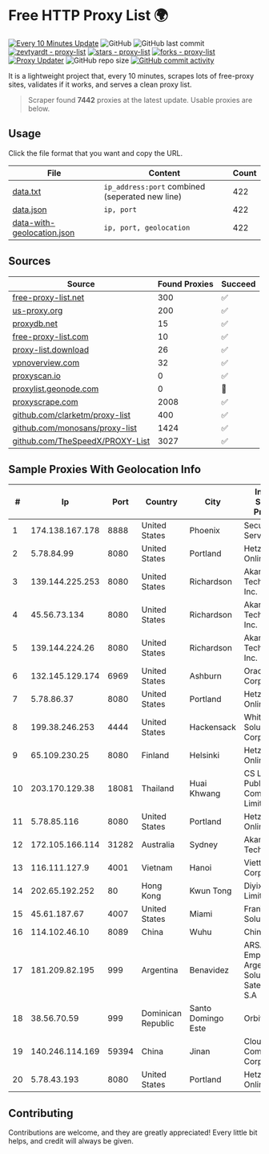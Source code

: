 
# Free HTTP Proxy List 🌍

[![Every 10 Minutes Update](https://github.com/mertguvencli/http-proxy-list/actions/workflows/main.yml/badge.svg?branch=main)](https://github.com/mertguvencli/http-proxy-list/actions/workflows/main.yml)
![GitHub](https://img.shields.io/github/license/mertguvencli/http-proxy-list)
![GitHub last commit](https://img.shields.io/github/last-commit/mertguvencli/http-proxy-list)
[![zevtyardt - proxy-list](https://img.shields.io/static/v1?label=zevtyardt&message=proxy-list&color=blue&logo=github)](https://github.com/zevtyardt/proxy-list "Go to GitHub repo")
[![stars - proxy-list](https://img.shields.io/github/stars/zevtyardt/proxy-list?style=social)](https://github.com/zevtyardt/proxy-list)
[![forks - proxy-list](https://img.shields.io/github/forks/zevtyardt/proxy-list?style=social)](https://github.com/zevtyardt/proxy-list)
[![Proxy Updater](https://github.com/zevtyardt/proxy-list/workflows/Proxy%20Updater/badge.svg)](https://github.com/zevtyardt/proxy-list/actions?query=workflow:"Proxy+Updater")
![GitHub repo size](https://img.shields.io/github/repo-size/zevtyardt/proxy-list)
[![GitHub commit activity](https://img.shields.io/github/commit-activity/m/zevtyardt/proxy-list?logo=commits)](https://github.com/zevtyardt/proxy-list/commits/main)

It is a lightweight project that, every 10 minutes, scrapes lots of free-proxy sites, validates if it works, and serves a clean proxy list.

> Scraper found **7442** proxies at the latest update. Usable proxies are below.

## Usage

Click the file format that you want and copy the URL.

|File|Content|Count|
|----|-------|-----|
|[data.txt](https://raw.githubusercontent.com/mertguvencli/http-proxy-list/main/proxy-list/data.txt)|`ip_address:port` combined (seperated new line)|422|
|[data.json](https://raw.githubusercontent.com/mertguvencli/http-proxy-list/main/proxy-list/data.json)|`ip, port`|422|
|[data-with-geolocation.json](https://raw.githubusercontent.com/mertguvencli/http-proxy-list/main/proxy-list/data-with-geolocation.json)|`ip, port, geolocation`|422|

## Sources

|Source|Found Proxies|Succeed|
|------|-------------|-------|
|[free-proxy-list.net](https://free-proxy-list.net)|300|✅|
|[us-proxy.org](https://www.us-proxy.org)|200|✅|
|[proxydb.net](http://proxydb.net)|15|✅|
|[free-proxy-list.com](https://free-proxy-list.com/?page=&port=&type%5B%5D=http&type%5B%5D=https&up_time=0&search=Search)|10|✅|
|[proxy-list.download](https://www.proxy-list.download/HTTP)|26|✅|
|[vpnoverview.com](https://vpnoverview.com/privacy/anonymous-browsing/free-proxy-servers)|32|✅|
|[proxyscan.io](https://www.proxyscan.io)|0|✅|
|[proxylist.geonode.com](https://proxylist.geonode.com/api/proxy-list?limit=300&page=1&sort_by=lastChecked&sort_type=desc&protocols=http,https)|0|🚫|
|[proxyscrape.com](https://api.proxyscrape.com/v2/?request=displayproxies&protocol=http&timeout=10000&country=all&ssl=all&anonymity=all)|2008|✅|
|[github.com/clarketm/proxy-list](https://raw.githubusercontent.com/clarketm/proxy-list/master/proxy-list-raw.txt)|400|✅|
|[github.com/monosans/proxy-list](https://raw.githubusercontent.com/monosans/proxy-list/main/proxies/http.txt)|1424|✅|
|[github.com/TheSpeedX/PROXY-List](https://raw.githubusercontent.com/TheSpeedX/PROXY-List/master/http.txt)|3027|✅|


## Sample Proxies With Geolocation Info

|#|Ip|Port|Country|City|Internet Service Provider|
|-|--|----|-------|----|-------------------------|
|1|174.138.167.178|8888|United States|Phoenix|Secured Servers LLC|
|2|5.78.84.99|8080|United States|Portland|Hetzner Online GmbH|
|3|139.144.225.253|8080|United States|Richardson|Akamai Technologies, Inc.|
|4|45.56.73.134|8080|United States|Richardson|Akamai Technologies, Inc.|
|5|139.144.224.26|8080|United States|Richardson|Akamai Technologies, Inc.|
|6|132.145.129.174|6969|United States|Ashburn|Oracle Corporation|
|7|5.78.86.37|8080|United States|Portland|Hetzner Online GmbH|
|8|199.38.246.253|4444|United States|Hackensack|WhiteLabel IT Solutions Corp|
|9|65.109.230.25|8080|Finland|Helsinki|Hetzner Online GmbH|
|10|203.170.129.38|18081|Thailand|Huai Khwang|CS Loxinfo Public Company Limited|
|11|5.78.85.116|8080|United States|Portland|Hetzner Online GmbH|
|12|172.105.166.114|31282|Australia|Sydney|Akamai Technologies|
|13|116.111.127.9|4001|Vietnam|Hanoi|Viettel Corporation|
|14|202.65.192.252|80|Hong Kong|Kwun Tong|Diyixian.com Limited|
|15|45.61.187.67|4007|United States|Miami|FranTech Solutions|
|16|114.102.46.10|8089|China|Wuhu|Chinanet|
|17|181.209.82.195|999|Argentina|Benavidez|ARSAT - Empresa Argentina de Soluciones Satelitales S.A|
|18|38.56.70.59|999|Dominican Republic|Santo Domingo Este|Orbitek SRL|
|19|140.246.114.169|59394|China|Jinan|Cloud Computing Corporation|
|20|5.78.43.193|8080|United States|Portland|Hetzner Online GmbH|



## Contributing

Contributions are welcome, and they are greatly appreciated! Every
little bit helps, and credit will always be given.

